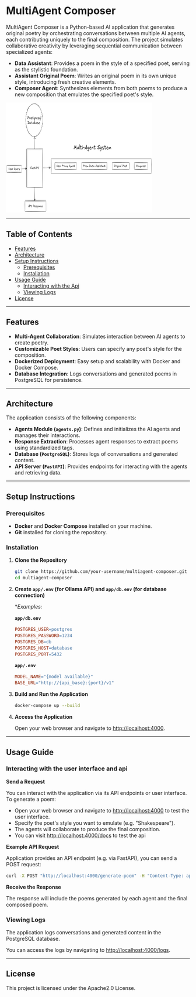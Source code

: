 # MultiAgent Composer

MultiAgent Composer is a Python-based AI application that generates original poetry by orchestrating conversations between multiple AI agents, each contributing uniquely to the final composition. The project simulates collaborative creativity by leveraging sequential communication between specialized agents:

- **Data Assistant**: Provides a poem in the style of a specified poet, serving as the stylistic foundation.
- **Assistant Original Poem**: Writes an original poem in its own unique style, introducing fresh creative elements.
- **Composer Agent**: Synthesizes elements from both poems to produce a new composition that emulates the specified poet's style.

<img src="architectural diagram.png" alt="Project Image" width="400" height="300">

---

## Table of Contents

- [Features](#features)
- [Architecture](#architecture)
- [Setup Instructions](#setup-instructions)
  - [Prerequisites](#prerequisites)
  - [Installation](#installation)
- [Usage Guide](#usage-guide)
  - [Interacting with the Api](#interacting-with-the-api)
  - [Viewing Logs](#viewing-logs)
- [License](#license)

---

## Features

- **Multi-Agent Collaboration**: Simulates interaction between AI agents to create poetry.
- **Customizable Poet Styles**: Users can specify any poet's style for the composition.
- **Dockerized Deployment**: Easy setup and scalability with Docker and Docker Compose.
- **Database Integration**: Logs conversations and generated poems in PostgreSQL for persistence.

---

## Architecture

The application consists of the following components:

- **Agents Module (`agents.py`)**: Defines and initializes the AI agents and manages their interactions.
- **Response Extraction**: Processes agent responses to extract poems using standardized tags.
- **Database (`PostgreSQL`)**: Stores logs of conversations and generated content.
- **API Server (`FastAPI`)**: Provides endpoints for interacting with the agents and retrieving data.

---

## Setup Instructions

### Prerequisites

- **Docker** and **Docker Compose** installed on your machine.
- **Git** installed for cloning the repository.

### Installation

1. **Clone the Repository**

   ```bash
   git clone https://github.com/your-username/multiagent-composer.git
   cd multiagent-composer
   ```

2. **Create `app/.env` (for Ollama API) and `app/db.env` (for database connection)**

   **Examples:*

   **`app/db.env`**

   ```makefile
   POSTGRES_USER=postgres
   POSTGRES_PASSWORD=1234
   POSTGRES_DB=db
   POSTGRES_HOST=database
   POSTGRES_PORT=5432
   ```

   **`app/.env`**

   ```makefile
   MODEL_NAME="{model available}"
   BASE_URL="http://{api_base}:{port}/v1"
   ```

3. **Build and Run the Application**

   ```bash
   docker-compose up --build
   ```

4. **Access the Application**

   Open your web browser and navigate to [http://localhost:4000](http://localhost:4000).

---

## Usage Guide

### Interacting with the user interface and api

**Send a Request**

You can interact with the application via its API endpoints or user interface. To generate a poem:

- Open your web browser and navigate to [http://localhost:4000](http://localhost:4000) to test the user interface.
- Specify the poet's style you want to emulate (e.g. "Shakespeare").
- The agents will collaborate to produce the final composition.
- You can visit [http://localhost:4000/docs](http://localhost:4000/docs) to test the api

**Example API Request**

Application provides an API endpoint (e.g. via FastAPI), you can send a POST request:

```bash
curl -X POST "http://localhost:4000/generate-poem" -H "Content-Type: application/json" -d '{"poet": "Shakespeare"}'
```

**Receive the Response**

The response will include the poems generated by each agent and the final composed poem.

### Viewing Logs

The application logs conversations and generated content in the PostgreSQL database.

You can access the logs by navigating to [http://localhost:4000/logs](http://localhost:4000/logs).

---


## License

This project is licensed under the Apache2.0 License.

